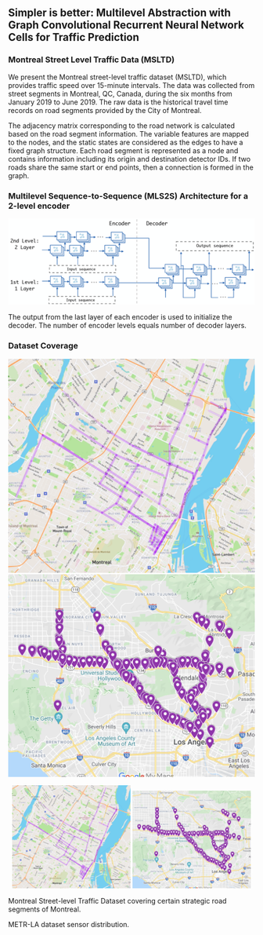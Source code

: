 ## Simpler is better: Multilevel Abstraction with Graph Convolutional Recurrent Neural Network Cells for Traffic Prediction

### Montreal Street Level Traffic Data (MSLTD)

We present the Montreal street-level traffic dataset (MSLTD), which provides  traffic speed over 15-minute intervals. The data was collected from street segments in Montreal, QC, Canada, during the six months from January 2019 to June 2019. The raw data is the historical travel time records on road segments provided by the City of Montreal.

The adjacency matrix corresponding to the road network is calculated based on the road segment information. The variable features are mapped to the nodes, and the static states are considered as the edges to have a fixed graph structure. Each road segment is represented as a node and contains information including its origin and destination detector IDs. If two roads share the same start or end points, then a connection is formed in the graph.

### Multilevel Sequence-to-Sequence (MLS2S) Architecture for a 2-level encoder

![alt text](https://github.com/naghm3h/MSLTD/blob/main/mls2s.png?raw=true)

The output from the last layer of each encoder is used to initialize the decoder. The number of encoder levels equals number of decoder layers.

### Dataset Coverage

![alt-text-1](https://github.com/naghm3h/MSLTD/blob/main/dataset_coverage.png?raw=true "MSLTD") 
![alt-text-2](https://github.com/naghm3h/MSLTD/blob/main/metrla_coverage_gmap.png?raw=true "METR-LA")

<p align="middle">
  <img src="/dataset_coverage.png" width="48%%" />
  <img src="/metrla_coverage_gmap.png" width="48%" /> 
</p>

Montreal Street-level Traffic Dataset covering certain strategic road segments of Montreal.

METR-LA dataset sensor distribution.


